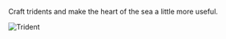 Craft tridents and make the heart of the sea a little more useful.

![Trident](https://github.com/VanillaChai/chocolate-tweaks/blob/main/Craftable%20Tridents/Trident.png)
